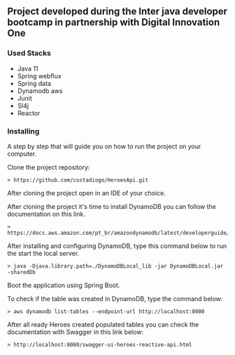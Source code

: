 ## Project developed during the Inter java developer bootcamp in partnership with Digital Innovation One

### Used Stacks

* Java 11 
* Spring webflux 
* Spring data
* Dynamodb aws
* Junit
* Sl4j 
* Reactor

### Installing

A step by step that will guide you on how to run the project on your computer.


Clone the project repository:
```
> https://github.com/costadiogo/HeroesApi.git
```
After cloning the project open in an IDE of your choice.

After cloning the project it's time to install DynamoDB you can follow the documentation on this link.
```
> https://docs.aws.amazon.com/pt_br/amazondynamodb/latest/developerguide/DynamoDBLocal.html
``` 
After installing and configuring DynamoDB, type this command below to run the start the local server.
```
> java -Djava.library.path=./DynamoDBLocal_lib -jar DynamoDBLocal.jar -sharedDb
```
Boot the application using Spring Boot.

To check if the table was created in DynamoDB, type the command below:
```
> aws dynamodb list-tables --endpoint-url http://localhost:8000  
```

After all ready Heroes created populated tables you can check the documentation with Swagger in this link below:
``` 
> http://localhost:8080/swagger-ui-heroes-reactive-api.html
```
